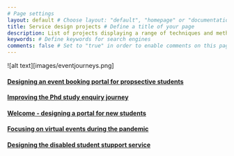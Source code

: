 ```yaml
---
# Page settings
layout: default # Choose layout: "default", "homepage" or "documentation-archive"
title: Service design projects # Define a title of your page
description: List of projects displaying a range of techniques and methods to create great services and products # Define a description of your page
keywords: # Define keywords for search engines
comments: false # Set to "true" in order to enable comments on this page. Make sure you properly setup "disqus_forum_shortname" variable in "_config.yml"
---
```


![alt text][images/eventjourneys.png]
#### [Designing an event booking portal for propsective students](portfolio/events.md)

#### [Improving the Phd study enquiry journey](portfolio/projPGR.md)

#### [Welcome - designing a portal for new students](portfolio/welcome.md)

#### [Focusing on virtual events during the pandemic](portfolio/virtualopen.md)

#### [Designing the disabled student stupport service](portfolio/dss.md)











